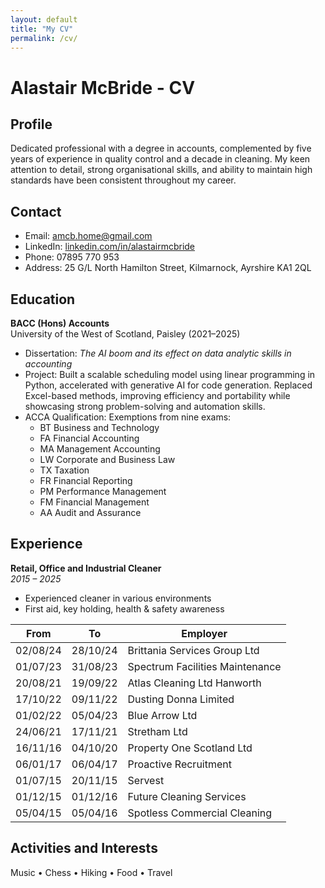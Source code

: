 ```yaml
---
layout: default
title: "My CV"
permalink: /cv/
---
```


# Alastair McBride - CV

## Profile
Dedicated professional with a degree in accounts, complemented by five years of experience in quality control and a decade in cleaning. My keen attention to detail, strong organisational skills, and ability to maintain high standards have been consistent throughout my career.

## Contact
- Email: [amcb.home@gmail.com](mailto:amcb.home@gmail.com)
- LinkedIn: [linkedin.com/in/alastairmcbride](https://www.linkedin.com/in/alastairmcbride/)
- Phone: 07895 770 953
- Address: 25 G/L North Hamilton Street, Kilmarnock, Ayrshire KA1 2QL

## Education
**BACC (Hons) Accounts**  
University of the West of Scotland, Paisley (2021–2025)  

- Dissertation: *The AI boom and its effect on data analytic skills in accounting*  
- Project: Built a scalable scheduling model using linear programming in Python, accelerated with generative AI for code generation. Replaced Excel-based methods, improving efficiency and portability while showcasing strong problem-solving and automation skills.  
- ACCA Qualification: Exemptions from nine exams:  
  - BT Business and Technology  
  - FA Financial Accounting  
  - MA Management Accounting  
  - LW Corporate and Business Law  
  - TX Taxation  
  - FR Financial Reporting  
  - PM Performance Management  
  - FM Financial Management  
  - AA Audit and Assurance  

## Experience
**Retail, Office and Industrial Cleaner**  
*2015 – 2025*  
- Experienced cleaner in various environments  
- First aid, key holding, health & safety awareness  

| From       | To         | Employer                              |
|------------|------------|---------------------------------------|
| 02/08/24   | 28/10/24   | Brittania Services Group Ltd          |
| 01/07/23   | 31/08/23   | Spectrum Facilities Maintenance       |
| 20/08/21   | 19/09/22   | Atlas Cleaning Ltd Hanworth           |
| 17/10/22   | 09/11/22   | Dusting Donna Limited                  |
| 01/02/22   | 05/04/23   | Blue Arrow Ltd                        |
| 24/06/21   | 17/11/21   | Stretham Ltd                          |
| 16/11/16   | 04/10/20   | Property One Scotland Ltd             |
| 06/01/17   | 06/04/17   | Proactive Recruitment                 |
| 01/07/15   | 20/11/15   | Servest                               |
| 01/12/15   | 01/12/16   | Future Cleaning Services              |
| 05/04/15   | 05/04/16   | Spotless Commercial Cleaning          |

## Activities and Interests
Music • Chess • Hiking • Food • Travel


